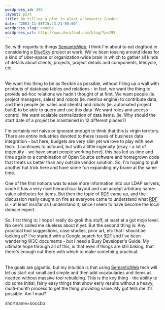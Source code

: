 ```yaml
--- 
wordpress_id: 295
layout: post
title: On tilling a plot to plant a Semantic Garden
date: "2002-11-08T15:43:21-05:00"
wordpress_slug: ooocbo
wordpress_url: http://www.decafbad.com/blog/?p=295
---
```

So, with regards to things <a href="http://www.decafbad.com/twiki/bin/view/Main/SemanticWeb">SemanticWeb</a>, I think I'm about to eat dogfood in considering a <a href="http://www.decafbad.com/twiki/bin/view/Main/BlueSky">BlueSky</a> project at work.  We've been tossing around ideas for a kind of uber-space or organization-wide brain in which to gather all kinds of details about clients, projects, project details and components, lifecycle, etc.  
<br /><br />
We want this thing to be as flexible as possible, without filling up a wall with printouts of database tables and relations - in fact, we want the thing to provide ad-hoc relations we hadn't thought of at first.  We want people (ie. project managers, sales) and robots (ie. metrics engine) to contribute data, and then people (ie. sales and clients) and robots (ie. automated project build) to be able to query and use this data.  We want roles and access control.  We want scalable centralization of data items.  (ie. Why should the start date of a project be maintained in 12 different places?)
<br /><br />
I'm certainly not naive or ignorant enough to think that this is virgin territory.  There are entire industries devoted to these issues of business data integration - but here, budgets are very slim yet we love to play with new tech.  It continues to astound, but with a little ingenuity (okay - a lot of ingenuity - we have smart people working here), this has led us time and time again to a combination of Open Source software and homegrown code that treats us better than any outside vendor solution.  So, I'm hoping to pull another hat trick here and have some fun expanding my brane at the same time.
<br /><br />
One of the first notions was to ease more information into our LDAP servers, since it has a very nice hierarchical layout and can accept arbitrary name-value attributes for items.  But then the topic of <a href="http://www.decafbad.com/twiki/bin/view/Main/RDF">RDF</a> came up, and the discussion really caught on fire as everyone came to understand what <a href="http://www.decafbad.com/twiki/bin/view/Main/RDF">RDF</a> is - at least insofar as I understand it, since I seem to have become the local domain expert.
<br /><br />
So, first thing is:  I hope I really do grok this stuff, at least at a gut mojo level.  No one's called me clueless about it yet.  But the second thing is:  Any practical tool suggestions, case studies, prior art, etc that I should be looking at?  I've started with a Google search for <a href="http://www.decafbad.com/twiki/bin/view/Main/RDF">RDF</a> and I've been wandering W3C documents - but I need a Busy Developer's Guide.  My ultimate hope through all of this, is that even if things are still baking, that there's enough out there with which to make something practical.  
<br /><br />
The goals are gigantic, but my intuition is that using <a href="http://www.decafbad.com/twiki/bin/view/Main/SemanticWeb">SemanticWeb</a> tech will let us start out small and simple and then add vocabularies and items as needed without massive tool rebuilding.  This is the key thing - the ability to do some initial, fairly easy things that show early results without a heavy, multi-month process to get the thing providing value.  My gut tells me it's possible.  Am I mad?
<!--more-->
shortname=ooocbo

